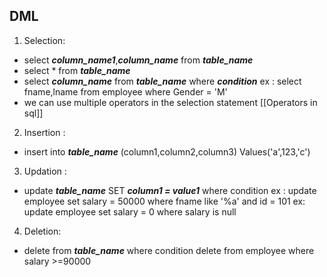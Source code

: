 ## DML 

1. Selection:

-  select ***column_name1***,***column_name*** from ***table_name***
-  select * from ***table_name***
-  select ***column_name*** from ***table_name*** where ***condition***
	ex : select fname,lname from employee where Gender = 'M'
- we can use multiple operators in the selection statement [[Operators in sql]]

2. Insertion : 

- insert into ***table_name*** (column1,column2,column3) Values('a',123,'c')

3. Updation :
- update ***table_name*** SET ***column1 = value1*** where condition
	ex : update employee set salary = 50000 where fname like '%a' and id = 101
	ex: update employee set salary = 0 where salary is null

4. Deletion:
- delete from ***table_name*** where condition
	delete from employee where salary >=90000
